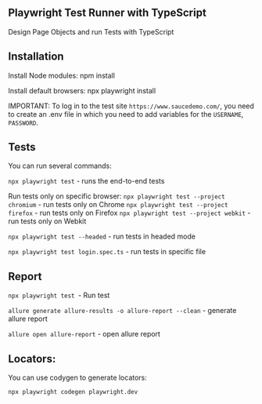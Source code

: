 ## Playwright Test Runner with TypeScript

Design Page Objects and run Tests with TypeScript

## Installation

Install Node modules: npm install

Install default browsers: npx playwright install

IMPORTANT: To log in to the test site `https://www.saucedemo.com/`, you need to create an .env file in which you need to add variables for the `USERNAME`, `PASSWORD`.

## Tests

You can run several commands:

`npx playwright test` - runs the end-to-end tests

Run tests only on specific browser: 
`npx playwright test --project chromium` - run tests only on Chrome
`npx playwright test --project firefox` - run tests only on Firefox 
`npx playwright test --project webkit` - run tests only on Webkit

`npx playwright test --headed` - run tests in headed mode

`npx playwright test login.spec.ts` - run tests in specific file

## Report

`npx playwright test `- Run test

`allure generate allure-results -o allure-report --clean` - generate allure report

`allure open allure-report` - open allure report

## Locators:

You can use codygen to generate locators:

`npx playwright codegen playwright.dev`
